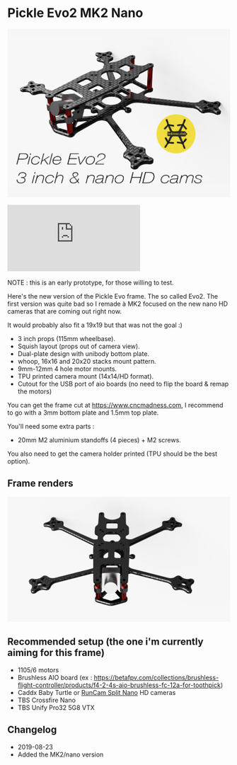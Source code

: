 # Pickle Evo2 MK2 Nano

![Pickle Evo2 MK2](https://github.com/ledroneclub/pickle_evo2_frame/blob/master/gfx/Pickle_Evo2_nano_title.jpg)

![Pickle Evo2 MK2](https://embed.github.com/view/3d/ledroneclub/pickle_evo2_frame/blob/master/Pickle_evo2_nano_full_render.stl)


NOTE : this is an early prototype, for those willing to test.

Here's the new version of the Pickle Evo frame. The so called Evo2. The first version was quite bad so I remade à MK2 focused on the new nano HD cameras that are coming out right now.

It would probably also fit a 19x19 but that was not the goal :)

* 3 inch props (115mm wheelbase).
* Squish layout (props out of camera view).
* Dual-plate design with unibody bottom plate.
* whoop, 16x16 and 20x20 stacks mount pattern.
* 9mm-12mm 4 hole motor mounts.
* TPU printed camera mount (14x14/HD format).
* Cutout for the USB port of aio boards (no need to flip the board & remap the motors)

You can get the frame cut at https://www.cncmadness.com, I recommend to go with a 3mm bottom plate and 1.5mm top plate.

You'll need some extra parts :
- 20mm M2 aluminium standoffs (4 pieces) + M2 screws.

You also need to get the camera holder printed (TPU should be the best option).

## Frame renders

![Render 1](https://github.com/ledroneclub/pickle_evo2_frame/blob/master/gfx/Pickle_evo2_nano_render1.png)

## Recommended setup (the one i'm currently aiming for this frame)

- 1105/6 motors
- Brushless AIO board (ex : https://betafpv.com/collections/brushless-flight-controller/products/f4-2-4s-aio-brushless-fc-12a-for-toothpick)
- Caddx Baby Turtle or [RunCam Split Nano](https://www.banggood.com/RunCam-Split-3-Nano-1080P-60fps-HD-Recording-WDR-Low-Latency-16943-NTSCPAL-Switchable-FPV-Camera-For-RC-Drone-p-1528561.html?p=SI190238022477201908) HD cameras
- TBS Crossfire Nano
- TBS Unify Pro32 5G8 VTX


## Changelog

* 2019-08-23
 * Added the MK2/nano version

